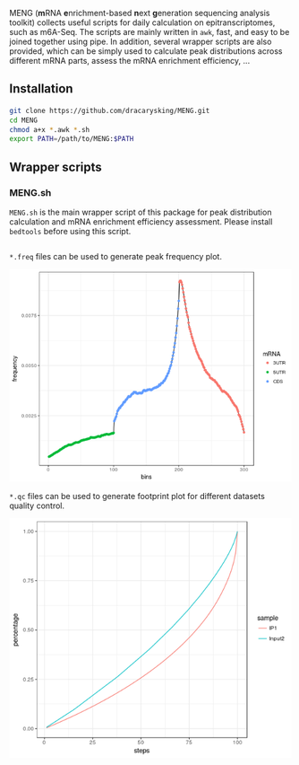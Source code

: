 
MENG (**m**RNA **e**nrichment-based **n**ext **g**eneration sequencing analysis toolkit) collects useful scripts for daily calculation on epitranscriptomes, such as m6A-Seq. The scripts are mainly written in `awk`, fast, and easy to be joined together using pipe. In addition, several wrapper scripts are also provided, which can be simply used to calculate peak distributions across different mRNA parts, assess the mRNA enrichment efficiency, ... 

## Installation
```bash
git clone https://github.com/dracarysking/MENG.git
cd MENG
chmod a+x *.awk *.sh
export PATH=/path/to/MENG:$PATH
```
## Wrapper scripts

### MENG.sh
`MENG.sh` is the main wrapper script of this package for peak distribution calculation and mRNA enrichment efficiency assessment. Please install `bedtools` before using this script.

```bash

```

`*.freq` files can be used to generate peak frequency plot. 

![peak_frequency_plot](https://github.com/dracarysking/MENG/blob/master/PNG_Peak.png)

`*.qc` files can be used to generate footprint plot for different datasets quality control.

![footprint](https://github.com/dracarysking/MENG/blob/master/PNG_QC.png)
